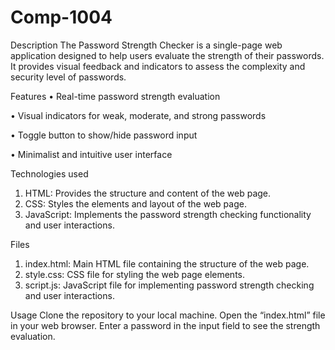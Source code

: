 # Comp-1004

Description
The Password Strength Checker is a single-page web application designed to help users evaluate the strength of their passwords. It provides visual feedback and indicators to assess the complexity and security level of passwords.

Features
•	Real-time password strength evaluation

•	Visual indicators for weak, moderate, and strong passwords

•	Toggle button to show/hide password input

•	Minimalist and intuitive user interface


Technologies used
1.	HTML: Provides the structure and content of the web page.
2.	CSS: Styles the elements and layout of the web page.
3.	JavaScript: Implements the password strength checking functionality and user interactions.

Files
1.	index.html: Main HTML file containing the structure of the web page.
2.	style.css: CSS file for styling the web page elements.
3.	script.js: JavaScript file for implementing password strength checking and user interactions.

Usage
Clone the repository to your local machine.
Open the “index.html” file in your web browser.
Enter a password in the input field to see the strength evaluation.

